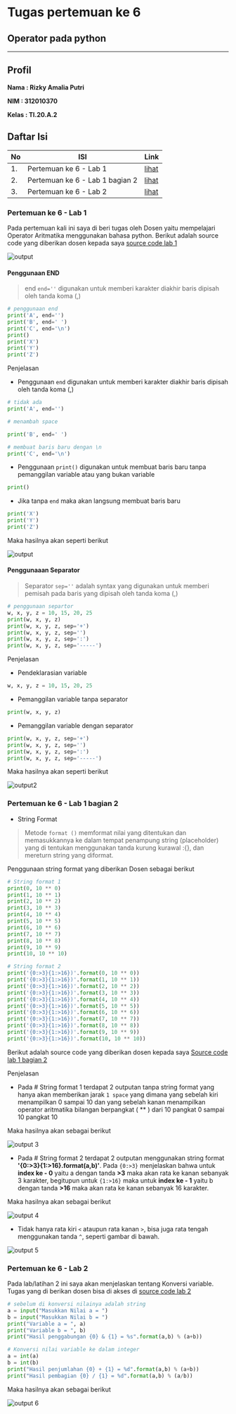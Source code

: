 # Tugas pertemuan ke 6
## Operator pada python
***
## Profil
__Nama : Rizky Amalia Putri__

__NIM : 312010370__

__Kelas : TI.20.A.2__

## Daftar Isi
| No | ISI | Link |
| -- | --- | ---- |
| 1. | Pertemuan ke 6 - Lab 1 | [lihat](https://github.com/RezaRiyaldi/projek_praktikum/blob/master/README.md#pertemuan-ke-6---lab-1) |
| 2. | Pertemuan ke 6 - Lab 1 bagian 2 | [lihat](https://github.com/RezaRiyaldi/projek_praktikum/blob/master/README.md#pertemuan-ke-6---lab-1-bagian-2) |
| 3. | Pertemuan ke 6 - Lab 2 | [lihat](https://github.com/RezaRiyaldi/projek_praktikum/blob/master/README.md#pertemuan-ke-6---lab-2) |

### Pertemuan ke 6 - Lab 1
Pada pertemuan kali ini saya di beri tugas oleh Dosen yaitu mempelajari Operator Aritmatika menggunakan bahasa python. Berikut adalah source code yang diberikan dosen kepada saya [source code lab 1](https://github.com/RezaRiyaldi/projek_praktikum/blob/master/tugas6-lab2.py)

![output](https://github.com/RezaRiyaldi/projek_praktikum/blob/master/gambar/gambar%201.PNG)

#### Penggunaan END
> end `end=''` digunakan untuk memberi karakter diakhir baris dipisah oleh tanda koma (,)

```python
# penggunaan end
print('A', end='')
print('B', end=' ')
print('C', end='\n')
print()
print('X')
print('Y')
print('Z')
```

Penjelasan

* Penggunaan `end` digunakan untuk memberi karakter diakhir baris dipisah oleh tanda koma (,)
```python
# tidak ada
print('A', end='')

# menambah space

print('B', end=' ')

# membuat baris baru dengan \n
print('C', end='\n')
```

* Penggunaan `print()` digunakan untuk membuat baris baru tanpa pemanggilan variable atau yang bukan variable
```python
print()
```

* Jika tanpa `end` maka akan langsung membuat baris baru
```python
print('X')
print('Y')
print('Z')
```
Maka hasilnya akan seperti berikut

![output](https://github.com/RezaRiyaldi/projek_praktikum/blob/master/gambar/gambar%203.PNG)

#### Penggunaaan Separator
> Separator  `sep=''` adalah syntax yang digunakan untuk memberi pemisah pada baris yang dipisah oleh tanda koma (,)

```python
# penggunaan separtor
w, x, y, z = 10, 15, 20, 25
print(w, x, y, z)
print(w, x, y, z, sep='+')
print(w, x, y, z, sep='')
print(w, x, y, z, sep=':')
print(w, x, y, z, sep='-----')
```
Penjelasan

* Pendeklarasian variable
```python
w, x, y, z = 10, 15, 20, 25
```

* Pemanggilan variable tanpa separator

```python
print(w, x, y, z)
```
* Pemanggilan variable dengan separator
```python
print(w, x, y, z, sep='+')
print(w, x, y, z, sep='')
print(w, x, y, z, sep=':')
print(w, x, y, z, sep='-----')
```
Maka hasilnya akan seperti berikut

![output2](https://github.com/RezaRiyaldi/projek_praktikum/blob/master/gambar/gambar%204.PNG)

### Pertemuan ke 6 - Lab 1 bagian 2

* String Format

> Metode `format ()` memformat nilai yang ditentukan dan memasukkannya ke dalam tempat penampung string (placeholder) yang di tentukan menggunakan tanda kurung kurawal :{}, dan mereturn string yang diformat.

Penggunaan string format yang diberikan Dosen sebagai berikut

```python
# String format 1
print(0, 10 ** 0)
print(1, 10 ** 1)
print(2, 10 ** 2)
print(3, 10 ** 3)
print(4, 10 ** 4)
print(5, 10 ** 5)
print(6, 10 ** 6)
print(7, 10 ** 7)
print(8, 10 ** 8)
print(9, 10 ** 9)
print(10, 10 ** 10)

# String format 2
print('{0:>3}{1:>16})'.format(0, 10 ** 0))
print('{0:>3}{1:>16})'.format(1, 10 ** 1))
print('{0:>3}{1:>16})'.format(2, 10 ** 2))
print('{0:>3}{1:>16})'.format(3, 10 ** 3))
print('{0:>3}{1:>16})'.format(4, 10 ** 4))
print('{0:>3}{1:>16})'.format(5, 10 ** 5))
print('{0:>3}{1:>16})'.format(6, 10 ** 6))
print('{0:>3}{1:>16})'.format(7, 10 ** 7))
print('{0:>3}{1:>16})'.format(8, 10 ** 8))
print('{0:>3}{1:>16})'.format(9, 10 ** 9))
print('{0:>3}{1:>16})'.format(10, 10 ** 10))
```
Berikut adalah source code yang diberikan dosen kepada saya [Source code lab 1 bagian 2](https://github.com/RezaRiyaldi/projek_praktikum/blob/master/tugas6-lab1-bagian-2.py)

Penjelasan

* Pada # String format 1 terdapat 2 outputan tanpa string format yang hanya akan memberikan jarak `1 space` yang dimana yang sebelah kiri menampilkan 0 sampai 10 dan yang sebelah kanan menampilkan operator aritmatika bilangan berpangkat ( ** ) dari 10 pangkat 0 sampai 10 pangkat 10

Maka hasilnya akan sebagai berikut

![output 3](https://github.com/RezaRiyaldi/projek_praktikum/blob/master/gambar/gambar%206.PNG)

* Pada # String format 2 terdapat 2 outputan menggunakan string format __'{0:>3}{1:>16}.format(a,b)'__. Pada `{0:>3}` menjelaskan bahwa untuk __index ke - 0__ yaitu a dengan tanda __>3__ maka akan rata ke kanan sebanyak 3 karakter, begitupun untuk `{1:>16}` maka untuk __index ke - 1__ yaitu b dengan tanda __>16__ maka akan rata ke kanan sebanyak 16 karakter.

Maka hasilnya akan sebagai berikut

![output 4](https://github.com/RezaRiyaldi/projek_praktikum/blob/master/gambar/gambar%207.PNG)

* Tidak hanya rata kiri `<` ataupun rata kanan `>`, bisa juga rata tengah menggunakan tanda `^`, seperti gambar di bawah.

![output 5](https://github.com/RezaRiyaldi/projek_praktikum/blob/master/gambar/gambar%208.PNG)



### Pertemuan ke 6 - Lab 2
Pada lab/latihan 2 ini saya akan menjelaskan tentang Konversi variable. Tugas yang di berikan dosen bisa di akses di [source code lab 2](https://github.com/RezaRiyaldi/projek_praktikum/blob/master/tugas6-lab2.py)

```python
# sebelum di konversi nilainya adalah string
a = input("Masukkan Nilai a = ")
b = input("Masukkan Nilai b = ")
print("Variable a = ", a)
print("Variable b = ", b)
print("Hasil penggabungan {0} & {1} = %s".format(a,b) % (a+b))

# Konversi nilai variable ke dalam integer
a = int(a)
b = int(b)
print("Hasil penjumlahan {0} + {1} = %d".format(a,b) % (a+b))
print("Hasil pembagian {0} / {1} = %d".format(a,b) % (a/b))
```

Maka hasilnya akan sebagai berikut

![output 6](https://github.com/RezaRiyaldi/projek_praktikum/blob/master/gambar/gambar%209.PNG)
